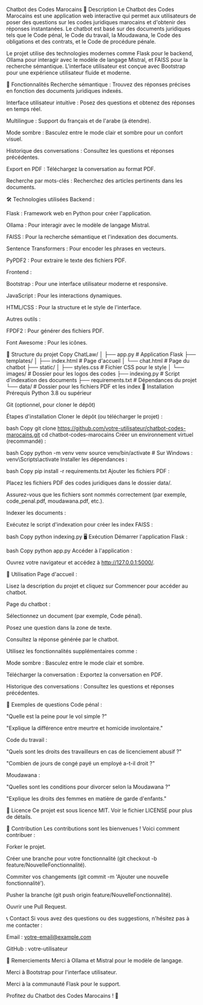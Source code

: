 Chatbot des Codes Marocains
📝 Description
Le Chatbot des Codes Marocains est une application web interactive qui permet aux utilisateurs de poser des questions sur les codes juridiques marocains et d'obtenir des réponses instantanées. Le chatbot est basé sur des documents juridiques tels que le Code pénal, le Code du travail, la Moudawana, le Code des obligations et des contrats, et le Code de procédure pénale.

Le projet utilise des technologies modernes comme Flask pour le backend, Ollama pour interagir avec le modèle de langage Mistral, et FAISS pour la recherche sémantique. L'interface utilisateur est conçue avec Bootstrap pour une expérience utilisateur fluide et moderne.

🚀 Fonctionnalités
Recherche sémantique : Trouvez des réponses précises en fonction des documents juridiques indexés.

Interface utilisateur intuitive : Posez des questions et obtenez des réponses en temps réel.

Multilingue : Support du français et de l'arabe (à étendre).

Mode sombre : Basculez entre le mode clair et sombre pour un confort visuel.

Historique des conversations : Consultez les questions et réponses précédentes.

Export en PDF : Téléchargez la conversation au format PDF.

Recherche par mots-clés : Recherchez des articles pertinents dans les documents.

🛠 Technologies utilisées
Backend :

Flask : Framework web en Python pour créer l'application.

Ollama : Pour interagir avec le modèle de langage Mistral.

FAISS : Pour la recherche sémantique et l'indexation des documents.

Sentence Transformers : Pour encoder les phrases en vecteurs.

PyPDF2 : Pour extraire le texte des fichiers PDF.

Frontend :

Bootstrap : Pour une interface utilisateur moderne et responsive.

JavaScript : Pour les interactions dynamiques.

HTML/CSS : Pour la structure et le style de l'interface.

Autres outils :

FPDF2 : Pour générer des fichiers PDF.

Font Awesome : Pour les icônes.

📂 Structure du projet
Copy
ChatLaw/
│
├── app.py                  # Application Flask
├── templates/
│   ├── index.html          # Page d'accueil
│   └── chat.html           # Page du chatbot
├── static/
│   ├── styles.css          # Fichier CSS pour le style
│   └── images/             # Dossier pour les logos des codes
├── indexing.py             # Script d'indexation des documents
├── requirements.txt        # Dépendances du projet
└── data/                   # Dossier pour les fichiers PDF et les index
🚀 Installation
Prérequis
Python 3.8 ou supérieur

Git (optionnel, pour cloner le dépôt)

Étapes d'installation
Cloner le dépôt (ou télécharger le projet) :

bash
Copy
git clone https://github.com/votre-utilisateur/chatbot-codes-marocains.git
cd chatbot-codes-marocains
Créer un environnement virtuel (recommandé) :

bash
Copy
python -m venv venv
source venv/bin/activate  # Sur Windows : venv\Scripts\activate
Installer les dépendances :

bash
Copy
pip install -r requirements.txt
Ajouter les fichiers PDF :

Placez les fichiers PDF des codes juridiques dans le dossier data/.

Assurez-vous que les fichiers sont nommés correctement (par exemple, code_penal.pdf, moudawana.pdf, etc.).

Indexer les documents :

Exécutez le script d'indexation pour créer les index FAISS :

bash
Copy
python indexing.py
🖥 Exécution
Démarrer l'application Flask :

bash
Copy
python app.py
Accéder à l'application :

Ouvrez votre navigateur et accédez à http://127.0.0.1:5000/.

🎨 Utilisation
Page d'accueil :

Lisez la description du projet et cliquez sur Commencer pour accéder au chatbot.

Page du chatbot :

Sélectionnez un document (par exemple, Code pénal).

Posez une question dans la zone de texte.

Consultez la réponse générée par le chatbot.

Utilisez les fonctionnalités supplémentaires comme :

Mode sombre : Basculez entre le mode clair et sombre.

Télécharger la conversation : Exportez la conversation en PDF.

Historique des conversations : Consultez les questions et réponses précédentes.

📄 Exemples de questions
Code pénal :

"Quelle est la peine pour le vol simple ?"

"Explique la différence entre meurtre et homicide involontaire."

Code du travail :

"Quels sont les droits des travailleurs en cas de licenciement abusif ?"

"Combien de jours de congé payé un employé a-t-il droit ?"

Moudawana :

"Quelles sont les conditions pour divorcer selon la Moudawana ?"

"Explique les droits des femmes en matière de garde d'enfants."

📜 Licence
Ce projet est sous licence MIT. Voir le fichier LICENSE pour plus de détails.

🤝 Contribution
Les contributions sont les bienvenues ! Voici comment contribuer :

Forker le projet.

Créer une branche pour votre fonctionnalité (git checkout -b feature/NouvelleFonctionnalité).

Commiter vos changements (git commit -m 'Ajouter une nouvelle fonctionnalité').

Pusher la branche (git push origin feature/NouvelleFonctionnalité).

Ouvrir une Pull Request.

📞 Contact
Si vous avez des questions ou des suggestions, n'hésitez pas à me contacter :

Email : votre-email@example.com

GitHub : votre-utilisateur

🙏 Remerciements
Merci à Ollama et Mistral pour le modèle de langage.

Merci à Bootstrap pour l'interface utilisateur.

Merci à la communauté Flask pour le support.

Profitez du Chatbot des Codes Marocains ! 🚀
